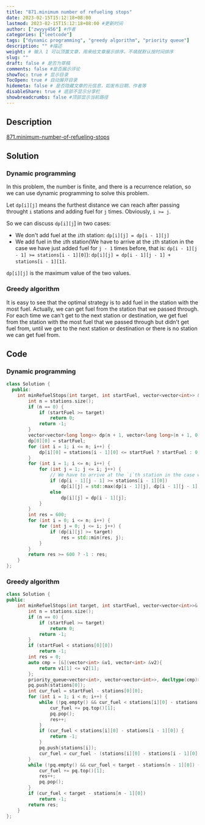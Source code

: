 ```yaml
---
title: "871.minimum number of refueling stops"
date: 2023-02-15T15:12:18+08:00
lastmod: 2023-02-15T15:12:18+08:00 #更新时间
author: ["zwyyy456"] #作者
categories: ["leetcode"]
tags: ["dynamic programming", "greedy algorithm", "priority queue"]
description: "" #描述
weight: # 输入 1 可以顶置文章，用来给文章展示排序，不填就默认按时间排序
slug: ""
draft: false # 是否为草稿
comments: false #是否展示评论
showToc: true # 显示目录
TocOpen: true # 自动展开目录
hidemeta: false # 是否隐藏文章的元信息，如发布日期、作者等
disableShare: true # 底部不显示分享栏
showbreadcrumbs: false #顶部显示当前路径
---
```

## Description
[871.minimum-number-of-refueling-stops](https://leetcode.cn/problems/minimum-number-of-refueling-stops/)

## Solution
### Dynamic programming
In this problem, the number is finite, and there is a recurrence relation, so we can use dynamic programming to solve this problem.

Let `dp[i][j]` means the furthest distance we can reach after passing throught `i` stations and adding fuel for `j` times. Obviously, `i >= j`.

So we can discuss `dp[i][j`] in two cases:
- We don't add fuel at the `i`th station: `dp[i][j] = dp[i - 1][j]`
- We add fuel in the `i`th station(We have to arrive at the `i`th station in the case we have just added fuel for `j - 1` times before, that is: `dp[i - 1][j - 1] >= stations[i - 1][0]`): `dp[i][j] = dp[i - 1][j - 1] + stations[i - 1][1]`.

`dp[i][j]` is the maximum value of the two values.

### Greedy algorithm
It is easy to see that the optimal strategy is to add fuel in the station with the most fuel. Actually, we can get fuel from the station that we passed through. For each time we can't get to the next station or destination, we get fuel from the station with the most fuel that we passed through but didn't get fuel from, until we get to the next station or destination or there is no station we can get fuel from.

## Code
### Dynamic programming
```cpp
class Solution {
  public:
    int minRefuelStops(int target, int startFuel, vector<vector<int>> &stations) {
        int n = stations.size();
        if (n == 0) {
            if (startFuel >= target)
                return 0;
            return -1;
        }
        vector<vector<long long>> dp(n + 1, vector<long long>(n + 1, 0));
        dp[0][0] = startFuel;
        for (int i = 1; i <= n; i++) {
            dp[i][0] = stations[i - 1][0] <= startFuel ? startFuel : 0;
        }
        for (int i = 1; i <= n; i++) {
            for (int j = 1; j <= i; j++) {
                // We have to arrive at the `i`th station in the case we have just added fuel for `j - 1` times before,
                if (dp[i - 1][j - 1] >= stations[i - 1][0])
                    dp[i][j] = std::max(dp[i - 1][j], dp[i - 1][j - 1] + stations[i - 1][1]);
                else
                    dp[i][j] = dp[i - 1][j];
            }
        }
        int res = 600;
        for (int i = 0; i <= n; i++) {
            for (int j = 0; j <= i; j++) {
                if (dp[i][j] >= target)
                    res = std::min(res, j);
            }
        }
        return res >= 600 ? -1 : res;
    }
};
```

### Greedy algorithm
```cpp
class Solution {
public:
    int minRefuelStops(int target, int startFuel, vector<vector<int>>& stations) {
        int n = stations.size();
        if (n == 0) {
            if (startFuel >= target)
                return 0;
            return -1;
        }
        if (startFuel < stations[0][0])
            return -1;
        int res = 0;
        auto cmp = [&](vector<int> &v1, vector<int> &v2){
            return v1[1] <= v2[1];
        };
        priority_queue<vector<int>, vector<vector<int>>, decltype(cmp)> pq(cmp); // heap top is the station with the most fuel
        pq.push(stations[0]);
        int cur_fuel = startFuel - stations[0][0];
        for (int i = 1; i < n; i++) {
            while (!pq.empty() && cur_fuel < stations[i][0] - stations[i - 1][0]) { // notice the **while**, and judge if pq is empty first!
                cur_fuel += pq.top()[1];
                pq.pop();
                res++;
            }
            if (cur_fuel < stations[i][0] - stations[i - 1][0]) {
                return -1;
            }
            pq.push(stations[i]);
            cur_fuel = cur_fuel - (stations[i][0] - stations[i - 1][0]);
        }
        while (!pq.empty() && cur_fuel < target - stations[n - 1][0]) {
            cur_fuel += pq.top()[1];
            res++;
            pq.pop();
        }
        if (cur_fuel < target - stations[n - 1][0])
            return -1;
        return res;
    }
};
```